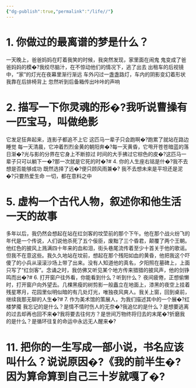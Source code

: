 ```yaml
---
{"dg-publish":true,"permalink":"/life//"}
---
```


# 1. 你做过的最离谱的梦是什么？
一天晚上，爸爸妈妈在盯着我笑的时候，我突然发现，家里面在闹鬼
鬼变成了爸爸妈妈的模�?我绞尽脑汁，在不惊动他们的情况下，逃了出去
出租车的后视镜中，“家”的灯光在夜幕里渐行渐远
车外闪过一盏盏路灯，车内的阴影变幻着形状
我靠在后排椅背上
忽然听到后备箱传出咔咔的声响
# 2. 描写一下你灵魂的形�?我听说曹操有一匹宝马，叫做绝影
它发足狂奔起来，连影子都追不上它
这匹马一辈子只会跑啊�?跑累了就站在路边睡觉
每一天清晨，它冲着烈烈金黄的朝阳奔�?每一天黄昏，它甩开苍苍暗蓝的落日渐�?光与影的分界在它身上不断掠过
时间的大手拂过它棕色的皮�?这匹马一辈子只可以躺下一�?那一次就是它死的时�?# 4. 你的人生座右铭是什�?我不去想是否能够成功
既然选择了远�?便只顾风雨兼�?
我不去想未来是平坦还是泥�?只要热爱生命
一切，都在意料之中
# 5. 虚构一个古代人物，叙述你和他生活一天的故事
多年以后，我仍然会想起在站在红剑客的坟茔前的那个下午。他在那个战火纷飞的年代是一个传说，人们说他杀死了五个佞臣，废黜了三个昏君，颠覆了两个王朝。他红色的披风上溅满四十年来的血和泪，街头巷尾流传着至少十首关于他的歌谣。但我不在意这些。我久久地站在坟前，想起在那个残阳如血的黄昏，他把我这个吓傻了的小兵从滚滚沙场上带了出来。没有人知道他的真名，夕阳照在墓碑上，上面只写了“红剑客”。念诵之时，我仿佛又听见某个地方传来猎猎的披风声，他的剑铮鸣而出�?# 6. 打开窗户往外看，你能看到什么？听到什么？
夜间疲倦，正想偷懒时，打开窗户向外望去。几棵黑瘦的树剪影一般矗立在地面上，漆黑的夜空上挂着残星寒月，花园里似明似暗的有几处灯光，唯独夜风爽人。我关上窗，回到桌前，继续我那无聊的人生�?# 7. 作为美术馆的策展人，为我们描述其中的一个展�?红楼梦魇
我忘记的是什么？是情不情时伤人的无奈�?我追忆的是什么？是想要逃离的过去却再也回不来�?我将要去往何方？是世间万物终将归去的末尾�?折磨我的是什么？是循环往复的命运中永远无人醒来�?
# 11. 把你的一生写成一部小说，书名应该叫什么？说说原因�?《我的前半生�?因为算命算到自己三十岁就嘎了�?
